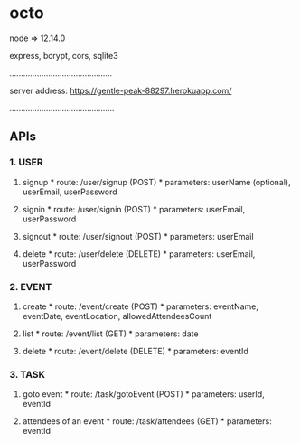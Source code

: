 # octo

node => 12.14.0

express, bcrypt, cors, sqlite3

.............................................

server address: https://gentle-peak-88297.herokuapp.com/

..............................................

## APIs

### 1. USER

  1. signup
    * route: /user/signup (POST)
    * parameters: userName (optional), userEmail, userPassword

  2. signin
    * route: /user/signin (POST)
    * parameters: userEmail, userPassword

  3. signout
    * route: /user/signout (POST)
    * parameters: userEmail

  4. delete
    * route: /user/delete (DELETE)
    * parameters: userEmail, userPassword


### 2. EVENT

  1. create
    * route: /event/create (POST)
    * parameters: eventName, eventDate, eventLocation, allowedAttendeesCount

  2. list
    * route: /event/list (GET)
    * parameters: date

  3. delete
    * route: /event/delete (DELETE)
    * parameters: eventId


### 3. TASK

  1. goto event
    * route: /task/gotoEvent (POST)
    * parameters: userId, eventId

  2. attendees of an event
    * route: /task/attendees (GET)
    * parameters: eventId
